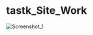 # tastk_Site_Work 
![Screenshot_1](https://github.com/alex-andr-egorov/resume/assets/114884140/8c5628c1-3260-4c4c-94fa-64cfb94ce13f)
